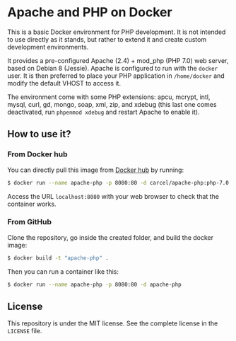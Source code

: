 # Apache and PHP on Docker

This is a basic Docker environment for PHP development.
It is not intended to use directly as it stands, but rather to extend it and create custom development environments.

It provides a pre-configured Apache (2.4) + mod_php (PHP 7.0) web server, based on Debian 8 (Jessie).
Apache is configured to run with the `docker` user. It is then preferred to place your PHP application in `/home/docker`
and modify the default VHOST to access it.

The environment come with  some PHP extensions: apcu, mcrypt, intl, mysql, curl, gd, mongo, soap, xml, zip, and xdebug
(this last one comes deactivated, run `phpenmod xdebug` and restart Apache to enable it).

## How to use it?

### From Docker hub

You can directly pull this image from [Docker hub](https://hub.docker.com/r/carcel/apache-php/) by running:

```bash
$ docker run --name apache-php -p 8080:80 -d carcel/apache-php:php-7.0
```

Access the URL `localhost:8080` with your web browser to check that the container works.

### From GitHub

Clone the repository, go inside the created folder, and build the docker image:

```bash
$ docker build -t "apache-php" .
```

Then you can run a container like this:

```bash
$ docker run --name apache-php -p 8080:80 -d apache-php
```

## License

This repository is under the MIT license. See the complete license in the `LICENSE` file.
